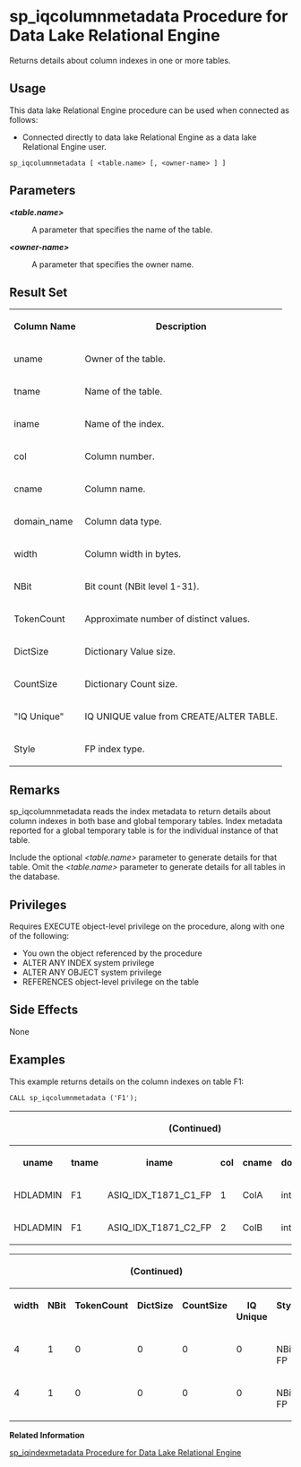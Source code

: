 <!-- loioa87e284f84f21015b893da0ff4572d65 -->

# sp\_iqcolumnmetadata Procedure for Data Lake Relational Engine

Returns details about column indexes in one or more tables.



<a name="loioa87e284f84f21015b893da0ff4572d65__section_vt2_cwh_b4b"/>

## Usage

This data lake Relational Engine procedure can be used when connected as follows:

-   Connected directly to data lake Relational Engine as a data lake Relational Engine user.



```
sp_iqcolumnmetadata [ <table.name> [, <owner-name> ] ]
```



## Parameters


<dl>
<dt><b>

*<table.name\>*

</b></dt>
<dd>

A parameter that specifies the name of the table.



</dd><dt><b>

*<owner-name\>*

</b></dt>
<dd>

A parameter that specifies the owner name.



</dd>
</dl>



<a name="loioa87e284f84f21015b893da0ff4572d65__section_qym_ycx_tzb"/>

## Result Set


<table>
<tr>
<th valign="top">

Column Name

</th>
<th valign="top">

Description

</th>
</tr>
<tr>
<td valign="top">

uname

</td>
<td valign="top">

Owner of the table.

</td>
</tr>
<tr>
<td valign="top">

tname

</td>
<td valign="top">

Name of the table.

</td>
</tr>
<tr>
<td valign="top">

iname

</td>
<td valign="top">

Name of the index.

</td>
</tr>
<tr>
<td valign="top">

col

</td>
<td valign="top">

Column number.

</td>
</tr>
<tr>
<td valign="top">

cname

</td>
<td valign="top">

Column name.

</td>
</tr>
<tr>
<td valign="top">

domain\_name

</td>
<td valign="top">

Column data type.

</td>
</tr>
<tr>
<td valign="top">

width

</td>
<td valign="top">

Column width in bytes.

</td>
</tr>
<tr>
<td valign="top">

NBit

</td>
<td valign="top">

Bit count \(NBit level 1-31\).

</td>
</tr>
<tr>
<td valign="top">

TokenCount

</td>
<td valign="top">

Approximate number of distinct values.

</td>
</tr>
<tr>
<td valign="top">

DictSize

</td>
<td valign="top">

Dictionary Value size.

</td>
</tr>
<tr>
<td valign="top">

CountSize

</td>
<td valign="top">

Dictionary Count size.

</td>
</tr>
<tr>
<td valign="top">

"IQ Unique"

</td>
<td valign="top">

IQ UNIQUE value from CREATE/ALTER TABLE.

</td>
</tr>
<tr>
<td valign="top">

Style

</td>
<td valign="top">

FP index type.

</td>
</tr>
</table>



<a name="loioa87e284f84f21015b893da0ff4572d65__section_rqy_bvz_mbb"/>

## Remarks

sp\_iqcolumnmetadata reads the index metadata to return details about column indexes in both base and global temporary tables. Index metadata reported for a global temporary table is for the individual instance of that table.

Include the optional *<table.name\>* parameter to generate details for that table. Omit the *<table.name\>* parameter to generate details for all tables in the database.



## Privileges

Requires EXECUTE object-level privilege on the procedure, along with one of the following:

-   You own the object referenced by the procedure
-   ALTER ANY INDEX system privilege
-   ALTER ANY OBJECT system privilege
-   REFERENCES object-level privilege on the table



## Side Effects

None



<a name="loioa87e284f84f21015b893da0ff4572d65__section_gpg_hdx_tzb"/>

## Examples

This example returns details on the column indexes on table F1:

```
CALL sp_iqcolumnmetadata ('F1');
```


<table>
<tr>
<th valign="top" colspan="7">

\(Continued\)

</th>
</tr>
<tr>
<th valign="top">

uname

</th>
<th valign="top">

tname

</th>
<th valign="top">

iname

</th>
<th valign="top">

col

</th>
<th valign="top">

cname

</th>
<th valign="top">

domain\_name

</th>
<th valign="top">

width

</th>
</tr>
<tr>
<td valign="top">

HDLADMIN

</td>
<td valign="top">

F1

</td>
<td valign="top">

ASIQ\_IDX\_T1871\_C1\_FP

</td>
<td valign="top">

1

</td>
<td valign="top">

ColA

</td>
<td valign="top">

integer

</td>
<td valign="top">

4

</td>
</tr>
<tr>
<td valign="top">

HDLADMIN

</td>
<td valign="top">

F1

</td>
<td valign="top">

ASIQ\_IDX\_T1871\_C2\_FP

</td>
<td valign="top">

2

</td>
<td valign="top">

ColB

</td>
<td valign="top">

integer

</td>
<td valign="top">

4

</td>
</tr>
</table>


<table>
<tr>
<th valign="top" colspan="7">

\(Continued\)

</th>
</tr>
<tr>
<th valign="top">

width

</th>
<th valign="top">

NBit

</th>
<th valign="top">

TokenCount

</th>
<th valign="top">

DictSize

</th>
<th valign="top">

CountSize

</th>
<th valign="top">

IQ Unique

</th>
<th valign="top">

Style

</th>
</tr>
<tr>
<td valign="top">

4

</td>
<td valign="top">

1

</td>
<td valign="top">

0

</td>
<td valign="top">

0

</td>
<td valign="top">

0

</td>
<td valign="top">

0

</td>
<td valign="top">

NBit FP

</td>
</tr>
<tr>
<td valign="top">

4

</td>
<td valign="top">

1

</td>
<td valign="top">

0

</td>
<td valign="top">

0

</td>
<td valign="top">

0

</td>
<td valign="top">

0

</td>
<td valign="top">

NBit FP

</td>
</tr>
</table>

**Related Information**  


[sp\_iqindexmetadata Procedure for Data Lake Relational Engine](sp-iqindexmetadata-procedure-for-data-lake-relational-engine-a5ad0e4.md "Displays index metadata for a given index.")

